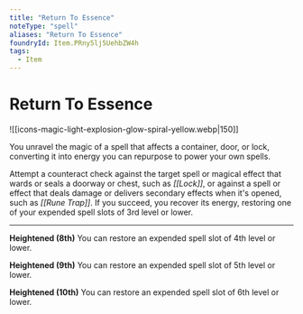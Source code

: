 ```yaml
---
title: "Return To Essence"
noteType: "spell"
aliases: "Return To Essence"
foundryId: Item.PRny5lj5UehbZW4h
tags:
  - Item
---
```


# Return To Essence
![[icons-magic-light-explosion-glow-spiral-yellow.webp|150]]

You unravel the magic of a spell that affects a container, door, or lock, converting it into energy you can repurpose to power your own spells.

Attempt a counteract check against the target spell or magical effect that wards or seals a doorway or chest, such as _[[Lock]]_, or against a spell or effect that deals damage or delivers secondary effects when it's opened, such as _[[Rune Trap]]_. If you succeed, you recover its energy, restoring one of your expended spell slots of 3rd level or lower.

* * *

**Heightened (8th)** You can restore an expended spell slot of 4th level or lower.

**Heightened (9th)** You can restore an expended spell slot of 5th level or lower.

**Heightened (10th)** You can restore an expended spell slot of 6th level or lower.

